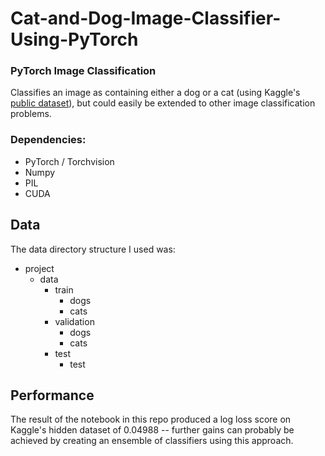 # Cat-and-Dog-Image-Classifier-Using-PyTorch
### PyTorch Image Classification

Classifies an image as containing either a dog or a cat (using Kaggle's <a href="https://www.kaggle.com/c/dogs-vs-cats-redux-kernels-edition/data">public dataset</a>), but could easily be extended to other image classification problems.

### Dependencies:
- PyTorch / Torchvision
- Numpy
- PIL
- CUDA

## Data

The data directory structure I used was:

* project
  * data
    * train
      * dogs
      * cats
    * validation
      * dogs
      * cats
    * test
      * test

## Performance
The result of the notebook in this repo produced a log loss score on Kaggle's hidden dataset of 0.04988 -- further gains can probably be achieved by creating an ensemble of classifiers using this approach. 
